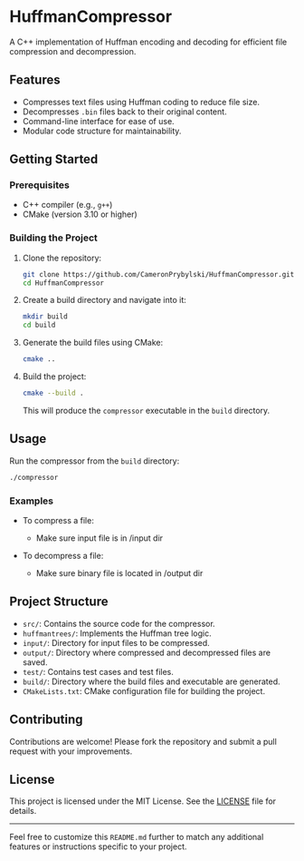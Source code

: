 # HuffmanCompressor

A C++ implementation of Huffman encoding and decoding for efficient file compression and decompression.

## Features

- Compresses text files using Huffman coding to reduce file size.
- Decompresses `.bin` files back to their original content.
- Command-line interface for ease of use.
- Modular code structure for maintainability.

## Getting Started

### Prerequisites

- C++ compiler (e.g., `g++`)
- CMake (version 3.10 or higher)

### Building the Project

1. Clone the repository:

   ```bash
   git clone https://github.com/CameronPrybylski/HuffmanCompressor.git
   cd HuffmanCompressor
   ```


2. Create a build directory and navigate into it:

   ```bash
   mkdir build
   cd build
   ```


3. Generate the build files using CMake:

   ```bash
   cmake ..
   ```


4. Build the project:

   ```bash
   cmake --build .
   ```


   This will produce the `compressor` executable in the `build` directory.

## Usage

Run the compressor from the `build` directory:


```bash
./compressor
```



### Examples

- To compress a file:

  - Make sure input file is in /input dir

- To decompress a file:

  - Make sure binary file is located in /output dir

## Project Structure

- `src/`: Contains the source code for the compressor.
- `huffmantrees/`: Implements the Huffman tree logic.
- `input/`: Directory for input files to be compressed.
- `output/`: Directory where compressed and decompressed files are saved.
- `test/`: Contains test cases and test files.
- `build/`: Directory where the build files and executable are generated.
- `CMakeLists.txt`: CMake configuration file for building the project.

## Contributing

Contributions are welcome! Please fork the repository and submit a pull request with your improvements.

## License

This project is licensed under the MIT License. See the [LICENSE](LICENSE) file for details.

---

Feel free to customize this `README.md` further to match any additional features or instructions specific to your project. 
